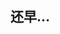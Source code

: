 ## 还早...
<!-- ## 安装

#### npm i


## 如何使用

### 直接引入 -->

<!-- ```html
<script setup>
  // import { IuButtom } from 'iu-ui'
</script>
```  -->

<!-- <route lang="yaml">
meta:
  layout: guide
</route> -->
